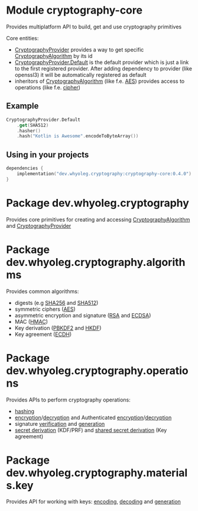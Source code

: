 # Module cryptography-core

Provides multiplatform API to build, get and use cryptography primitives

Core entities:

* [CryptographyProvider][CryptographyProvider] provides a way to get specific [CryptographyAlgorithm][CryptographyAlgorithm] by its id
* [CryptographyProvider.Default][CryptographyProvider.Default] is the default provider
  which is just a link to the first registered provider.
  After adding dependency to provider (like openssl3) it will be automatically registered as default
* inheritors of [CryptographyAlgorithm][CryptographyAlgorithm] (like f.e. [AES][AES]) provides access to operations (like
  f.e. [cipher][cipher])

## Example

```kotlin
CryptographyProvider.Default
    .get(SHA512)
    .hasher()
    .hash("Kotlin is Awesome".encodeToByteArray())
```

## Using in your projects

```kotlin
dependencies {
    implementation("dev.whyoleg.cryptography:cryptography-core:0.4.0")
}
```

[CryptographyProvider]: https://whyoleg.github.io/cryptography-kotlin/api/cryptography-core/dev.whyoleg.cryptography/-cryptography-provider/index.html

[CryptographyProvider.Default]: https://whyoleg.github.io/cryptography-kotlin/api/cryptography-core/dev.whyoleg.cryptography/-cryptography-provider/-default/index.html

[CryptographyAlgorithm]: https://whyoleg.github.io/cryptography-kotlin/api/cryptography-core/dev.whyoleg.cryptography/-cryptography-algorithm/index.html

[AES]: https://whyoleg.github.io/cryptography-kotlin/api/cryptography-core/dev.whyoleg.cryptography.algorithms/-a-e-s/index.html

[cipher]: https://whyoleg.github.io/cryptography-kotlin/api/cryptography-core/dev.whyoleg.cryptography.operations/-cipher/index.html

# Package dev.whyoleg.cryptography

Provides core primitives for creating and accessing [CryptographyAlgorithm][CryptographyAlgorithm]
and [CryptographyProvider][CryptographyProvider]

[CryptographyProvider]: https://whyoleg.github.io/cryptography-kotlin/api/cryptography-core/dev.whyoleg.cryptography/-cryptography-provider/index.html

[CryptographyAlgorithm]: https://whyoleg.github.io/cryptography-kotlin/api/cryptography-core/dev.whyoleg.cryptography/-cryptography-algorithm/index.html

# Package dev.whyoleg.cryptography.algorithms

Provides common algorithms:

* digests (e.g [SHA256][SHA256] and [SHA512][SHA512])
* symmetric ciphers ([AES][AES])
* asymmetric encryption and signature ([RSA][RSA] and [ECDSA][ECDSA])
* MAC ([HMAC][HMAC])
* Key derivation ([PBKDF2][PBKDF2] and [HKDF][HKDF])
* Key agreement ([ECDH][ECDH])

[SHA256]: https://whyoleg.github.io/cryptography-kotlin/api/cryptography-core/dev.whyoleg.cryptography.algorithms/-s-h-a256/index.html

[SHA512]: https://whyoleg.github.io/cryptography-kotlin/api/cryptography-core/dev.whyoleg.cryptography.algorithms/-s-h-a512/index.html

[AES]: https://whyoleg.github.io/cryptography-kotlin/api/cryptography-core/dev.whyoleg.cryptography.algorithms/-a-e-s/index.html

[HMAC]: https://whyoleg.github.io/cryptography-kotlin/api/cryptography-core/dev.whyoleg.cryptography.algorithms/-h-m-a-c/index.html

[RSA]: https://whyoleg.github.io/cryptography-kotlin/api/cryptography-core/dev.whyoleg.cryptography.algorithms/-r-s-a/index.html

[ECDSA]: https://whyoleg.github.io/cryptography-kotlin/api/cryptography-core/dev.whyoleg.cryptography.algorithms/-e-c-d-s-a/index.html

[ECDH]: https://whyoleg.github.io/cryptography-kotlin/api/cryptography-core/dev.whyoleg.cryptography.algorithms/-e-c-d-h/index.html

[PBKDF2]: https://whyoleg.github.io/cryptography-kotlin/api/cryptography-core/dev.whyoleg.cryptography.algorithms/-p-b-k-d-f2/index.html

[HKDF]: https://whyoleg.github.io/cryptography-kotlin/api/cryptography-core/dev.whyoleg.cryptography.algorithms/-h-k-d-f/index.html

# Package dev.whyoleg.cryptography.operations

Provides APIs to perform cryptography operations:

* [hashing][Hasher]
* [encryption][Encryptor]/[decryption][Decryptor] and
  Authenticated [encryption][AuthenticatedEncryptor]/[decryption][AuthenticatedDecryptor]
* signature [verification][SignatureVerifier] and [generation][SignatureGenerator]
* [secret derivation][SecretDerivation] (KDF/PRF) and [shared secret derivation][SharedSecretDerivation] (Key agreement)

[Encryptor]: https://whyoleg.github.io/cryptography-kotlin/api/cryptography-core/dev.whyoleg.cryptography.operations/-encryptor/index.html

[Decryptor]: https://whyoleg.github.io/cryptography-kotlin/api/cryptography-core/dev.whyoleg.cryptography.operations/-decryptor/index.html

[AuthenticatedEncryptor]: https://whyoleg.github.io/cryptography-kotlin/api/cryptography-core/dev.whyoleg.cryptography.operations/-authenticated-encryptor/index.html

[AuthenticatedDecryptor]: https://whyoleg.github.io/cryptography-kotlin/api/cryptography-core/dev.whyoleg.cryptography.operations/-authenticated-decryptor/index.html

[Hasher]: https://whyoleg.github.io/cryptography-kotlin/api/cryptography-core/dev.whyoleg.cryptography.operations/-hasher/index.html

[SignatureVerifier]: https://whyoleg.github.io/cryptography-kotlin/api/cryptography-core/dev.whyoleg.cryptography.operations/-signature-verifier/index.html

[SignatureGenerator]: https://whyoleg.github.io/cryptography-kotlin/api/cryptography-core/dev.whyoleg.cryptography.operations/-signature-generator/index.html

[SecretDerivation]: https://whyoleg.github.io/cryptography-kotlin/api/cryptography-core/dev.whyoleg.cryptography.operations/-secret-derivation/index.html

[SharedSecretDerivation]: https://whyoleg.github.io/cryptography-kotlin/api/cryptography-core/dev.whyoleg.cryptography.operations/-shared-secret-derivation/index.html

# Package dev.whyoleg.cryptography.materials.key

Provides API for working with keys: [encoding][EncodableKey], [decoding][KeyDecoder] and [generation][KeyGenerator]

[EncodableKey]: https://whyoleg.github.io/cryptography-kotlin/api/cryptography-core/dev.whyoleg.cryptography.materials.key/-encodable-key/index.html

[KeyDecoder]: https://whyoleg.github.io/cryptography-kotlin/api/cryptography-core/dev.whyoleg.cryptography.materials.key/-key-decoder/index.html

[KeyGenerator]: https://whyoleg.github.io/cryptography-kotlin/api/cryptography-core/dev.whyoleg.cryptography.materials.key/-key-generator/index.html
